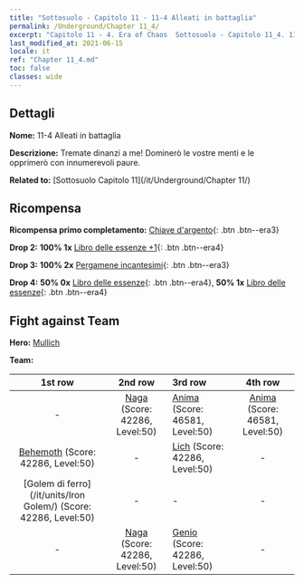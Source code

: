 ```yaml
---
title: "Sottosuolo - Capitolo 11 - 11-4 Alleati in battaglia"
permalink: /Underground/Chapter 11_4/
excerpt: "Capitolo 11 - 4. Era of Chaos  Sottosuolo - Capitolo 11_4. 11-4 Alleati in battaglia"
last_modified_at: 2021-06-15
locale: it
ref: "Chapter 11_4.md"
toc: false
classes: wide
---
```


## Dettagli

 **Nome:** 11-4 Alleati in battaglia

 **Descrizione:** Tremate dinanzi a me! Dominerò le vostre menti e le opprimerò con innumerevoli paure.

 **Related to:** [Sottosuolo Capitolo 11](/it/Underground/Chapter 11/)

## Ricompensa

 **Ricompensa primo completamento:** [Chiave d'argento](/ItemsIT/con_693/){: .btn .btn--era3}

 **Drop 2:** **100% 1x** [Libro delle essenze +1](/ItemsIT/mat_46/){: .btn .btn--era4}

 **Drop 3:** **100% 2x** [Pergamene incantesimi](/ItemsIT/con_694/){: .btn .btn--era3}

 **Drop 4:** **50% 0x** [Libro delle essenze](/ItemsIT/mat_39/){: .btn .btn--era4}, **50% 1x** [Libro delle essenze](/ItemsIT/mat_39/){: .btn .btn--era4}


## Fight against Team
 **Hero:** [Mullich](/it/heroes/Mullich/)

 **Team:**


  | 1st row | 2nd row | 3rd row | 4th row |
  |:----:|:----:|:----|:----:|
  | - | [Naga](/it/units/Naga/) (Score: 42286, Level:50)  | [Anima](/it/units/Wight/) (Score: 46581, Level:50)  | [Anima](/it/units/Wight/) (Score: 46581, Level:50)  |
  | [Behemoth](/it/units/Behemoth/) (Score: 42286, Level:50)  | - | [Lich](/it/units/Lich/) (Score: 42286, Level:50)  | - |
  | [Golem di ferro](/it/units/Iron Golem/) (Score: 42286, Level:50)  | - | - | - |
  | - | [Naga](/it/units/Naga/) (Score: 42286, Level:50)  | [Genio](/it/units/Genie/) (Score: 42286, Level:50)  | - |


